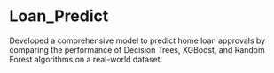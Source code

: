 # Loan_Predict
Developed a comprehensive model to predict home loan approvals by comparing the performance of Decision Trees, XGBoost, and Random Forest algorithms on a real-world dataset.
